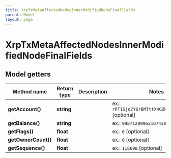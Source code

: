 ```yaml
---
title: XrpTxMetaAffectedNodesInnerModifiedNodeFinalFields
parent: Model
layout: page
---
```


# XrpTxMetaAffectedNodesInnerModifiedNodeFinalFields

## Model getters

Method name | Return type | Description | Notes
------------ | ------------- | ------------- | -------------
**getAccount()** | **string** |  | ex.: `rPT1Sjq2YGrBMTttX4GZHjKu9dyfzbpAYe` [optional]
**getBalance()** | **string** |  | ex.: `99871289963167439` [optional]
**getFlags()** | **float** |  | ex.: `0` [optional]
**getOwnerCount()** | **float** |  | ex.: `0` [optional]
**getSequence()** | **float** |  | ex.: `118698` [optional]

